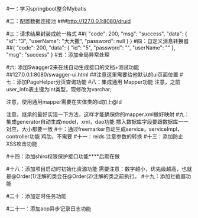 #一：学习springboot整合Mybatis

#二：配置数据连接池
###http://127.0.0.1:8080/druid

#三：请求结果封装成统一格式
##{
    "code": 200,
    "msg": "success",
    "data": {
        "id": "3",
        "userName": "大大撒",
        "password": null
    }
}
#四：自定义消息转换器
##{
      "code": 200,
      "data": {
          "id": "5",
          "password": "",
          "userName": ""
      },
      "msg": "success"
  }
#五：添加全局异常处理

#六: 添加Swagger2来在线自动生成接口的文档+测试功能
##127.0.0.1:8080/swagger-ui.html
##注意这里需要给他默认的ui页面位置
#七：添加PageHelper分页查询功能
#八：集成通用 Mapper功能
注意，之前user_info表主键为int类型，现修改为varchar;

注意，使用通用mapper需要在实体类的id加上@Id

注意，继承的最好实现一下方法，这样才能确保你的mapper.xml做好映射
#九：集成generator自动生成model，xml，dao功能
插入数据库字段要跟数据库一一对应，大小都要一致
#十：通过freemarker自动生成service，serviceImpl，controller功能
鸡肋，不需要
#十一：reids
注意参数的转换
#十三：添加防止XSS攻击功能

#十四：添加shiro权限保护接口功能****后期在做

#十八：添加项目启动时初始化资源功能
需要注意：数字越小，优先级越高，也就是@Order(1)注解的类会在@Order(2)注解的类之前执行。
#十九：添加拦截器功能

#二十：添加定时任务功能

#二十一：添加aop异步记录日志功能